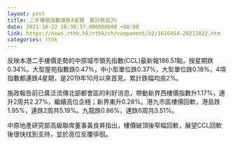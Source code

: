 ```yaml
---
layout: post
title: 二手樓價指數連跌4星期　累計跌逾2%
date: 2021-10-22 16:38:37.000000000 +08:00
link: https://news.rthk.hk/rthk/ch/component/k2/1616454-20211022.htm
categories: rthk
---
```


反映本港二手樓價走勢的中原城市領先指數(CCL)最新報186.51點，按星期跌0.34%。大型屋苑指數跌0.47%，中小型單位跌0.37%，大型單位跌0.18%，4項指數都連跌4星期，是2019年10月以來首見，累計跌幅均逾2%。

施政報告前已廣泛流傳北部都會區的利好消息，帶動新界西樓價指數升1.17%，連升2周共2.27%，繼續高位企穩；新界東升0.28%。港九市區樓價回軟，港島跌1.95%，連跌2周共5.19%。九龍跌0.86%，連跌6周共3.51%。

中原地產研究部高級聯席董事黃良昇指出，樓價破頂後窄幅回軟，展望CCL回軟後很快找到支持，並於高位反覆徘徊。
